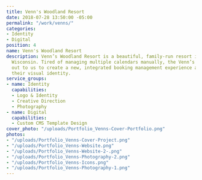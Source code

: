 ```yaml
---
title: Venn's Woodland Resort
date: 2018-07-28 13:50:00 -05:00
permalink: "/work/venns/"
categories:
- Identity
- Digital
position: 4
name: Venn's Woodland Resort
description: Venn’s Woodland Resort is a beautiful, family-run resort in Eagle River,
  Wisconsin. Tired of managing multiple calendars manually, the Venn’s team reached
  out to us to create a new, integrated booking management experience and to update
  their visual identity.
service_groups:
- name: Identity
  capabilities:
  - Logo & Identity
  - Creative Direction
  - Photography
- name: Digital
  capabilities:
  - Custom CMS Template Design
cover_photo: "/uploads/Portfolio_Venns-Cover-Portfolio.png"
photos:
- "/uploads/Portfolio_Venns-Cover-Project.png"
- "/uploads/Portfolio_Venns-Website.png"
- "/uploads/Portfolio_Venns-Website-2-.png"
- "/uploads/Portfolio_Venns-Photography-2.png"
- "/uploads/Portfolio_Venns-Icons.png"
- "/uploads/Portfolio_Venns-Photography-1.png"
---
```


